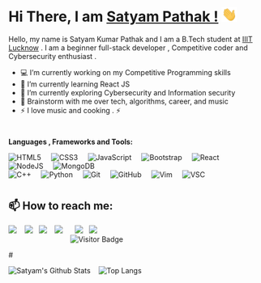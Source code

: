 
<h1>Hi There, I am <a  href="https://github.com/Satyam-Pathak">Satyam Pathak !</a> <img  src="https://raw.githubusercontent.com/ABSphreak/ABSphreak/master/gifs/Hi.gif" width="30px"></h1>

Hello, my name is Satyam Kumar Pathak and I am a B.Tech student at [IIIT Lucknow](https://iiitl.ac.in/) . I am a beginner full-stack developer , Competitive coder and Cybersecurity enthusiast .

- 💻 I’m currently working on my Competitive Programming skills
- 🔭 I’m currently learning React JS
- 🌱 I’m currently exploring  Cybersecurity and Information security
- 💬 Brainstorm with me over tech, algorithms, career, and music 
- ⚡️ I love music and cooking . ⚡️
#

**Languages , Frameworks and Tools:**

![HTML5](https://img.shields.io/badge/-HTML5-black?logo=html5&style=social)&nbsp;&nbsp;&nbsp;&nbsp;
![CSS3](https://img.shields.io/badge/-CSS3-black?logo=css3&style=social)&nbsp;&nbsp;&nbsp;&nbsp;
![JavaScript](https://img.shields.io/badge/-JavaScript-black?logo=javascript&style=social)&nbsp;&nbsp;&nbsp;&nbsp;
![Bootstrap](https://img.shields.io/badge/-Bootstrap-black?logo=bootstrap&style=social)&nbsp;&nbsp;&nbsp;&nbsp;
![React](https://img.shields.io/badge/-ReactJS-black?logo=React&style=social)&nbsp;&nbsp;&nbsp;&nbsp;
![NodeJS](https://img.shields.io/badge/-NodeJS-black?logo=Node.js&style=social)&nbsp;&nbsp;&nbsp;&nbsp;
![MongoDB](https://img.shields.io/badge/-MongoDB-black?logo=MongoDB&style=social)&nbsp;&nbsp;&nbsp;&nbsp;<br>
![C++](https://img.shields.io/badge/-C++-black?logo=C%2B%2B&style=social)&nbsp;&nbsp;&nbsp;&nbsp;
![Python](https://img.shields.io/badge/-Python-black?logo=Python&style=social)&nbsp;&nbsp;&nbsp;&nbsp;
![Git](https://img.shields.io/badge/-Git-black?logo=git&style=social)&nbsp;&nbsp;&nbsp;&nbsp;
![GitHub](https://img.shields.io/badge/-GitHub-black?logo=github&style=social)&nbsp;&nbsp;&nbsp;&nbsp;
![Vim](https://img.shields.io/badge/-Vim-black?logo=Vim&style=social)&nbsp;&nbsp;&nbsp;&nbsp;
![VSC](https://img.shields.io/badge/-Visual%20Studio%20Code-black?logo=Visual%20Studio%20code&style=social)&nbsp;&nbsp;
#
## 📫 How to reach me:

<a href="https://www.linkedin.com/in/satyam-kumar-pathak-b977aa1aa//"><img src="https://cdn2.iconfinder.com/data/icons/social-media-2285/512/1_Linkedin_unofficial_colored_svg-128.png" width="40"></a>&nbsp;&nbsp;&nbsp;&nbsp;<a href="mailto:psatyam3006@gmail.com"><img src="https://image.flaticon.com/icons/svg/281/281769.svg" width="40"></a>&nbsp;&nbsp;&nbsp;<a href="https://stackoverflow.com/users/13472206/kuji"><img src="https://www.iconfinder.com/icons/1220346/download/svg/512" width="40"></a>&nbsp;&nbsp;&nbsp;&nbsp;<a href="https://www.instagram.com/satyampathak02"><img src="https://cdn2.iconfinder.com/data/icons/social-media-2285/512/1_Instagram_colored_svg_1-128.png" width="40"></a>&nbsp;&nbsp;&nbsp;&nbsp;&nbsp;&nbsp;<a href="https://www.reddit.com/u/Kosty4/"><img src="https://www.iconfinder.com/icons/3225187/download/svg/512" width="40"></a>&nbsp;&nbsp;&nbsp;<a href="https://codechef.com/users/kuji"><img src="https://cdn.jsdelivr.net/npm/simple-icons@3.10.0/icons/codechef.svg" width="40"></a>
&nbsp;&nbsp;&nbsp;&nbsp;&nbsp;&nbsp;&nbsp;&nbsp;&nbsp;&nbsp;&nbsp;&nbsp;
&nbsp;&nbsp;&nbsp;&nbsp;&nbsp;&nbsp;&nbsp;&nbsp;&nbsp;&nbsp;&nbsp;&nbsp;
&nbsp;&nbsp;&nbsp;&nbsp;&nbsp;&nbsp;&nbsp;&nbsp;&nbsp;&nbsp;&nbsp;&nbsp;
&nbsp;&nbsp;&nbsp;&nbsp;&nbsp;&nbsp;&nbsp;&nbsp;&nbsp;&nbsp;&nbsp;&nbsp;
&nbsp;&nbsp;&nbsp;&nbsp;&nbsp;&nbsp;&nbsp;&nbsp;&nbsp;&nbsp;&nbsp;&nbsp;
&nbsp;&nbsp;&nbsp;&nbsp;&nbsp;&nbsp;&nbsp;&nbsp;&nbsp;&nbsp;&nbsp;&nbsp;
&nbsp;&nbsp;&nbsp;&nbsp;&nbsp;&nbsp;&nbsp;&nbsp;&nbsp;&nbsp;&nbsp;&nbsp;
&nbsp;&nbsp;&nbsp;&nbsp;&nbsp;&nbsp;&nbsp;&nbsp;&nbsp;&nbsp;&nbsp;&nbsp;
&nbsp;&nbsp;&nbsp;&nbsp;
![Visitor Badge](https://visitor-badge.laobi.icu/badge?page_id=satyampathak223.satyampathak223)

</p>
#


![Satyam's Github Stats](https://github-readme-stats.vercel.app/api?username=satyampathak223&count_private=true&show_icons=true&include_all_commits=true)&nbsp;&nbsp;&nbsp;
![Top Langs](https://github-readme-stats.vercel.app/api/top-langs/?username=satyampathak223&hide=TeX&count_private=true)

#
